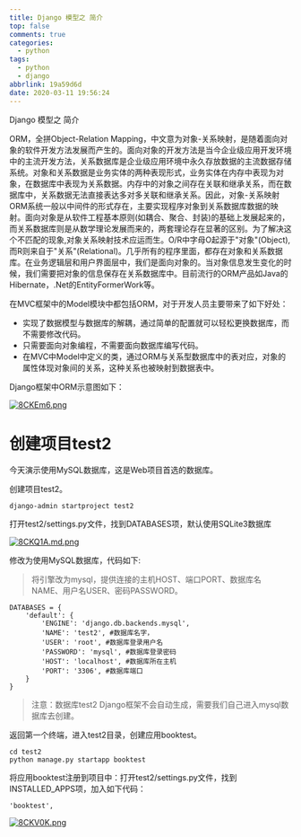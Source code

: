 ```yaml
---
title: Django 模型之 简介
top: false
comments: true
categories:
  - python
tags:
  - python
  - django
abbrlink: 19a59d6d
date: 2020-03-11 19:56:24
---
```

Django 模型之 简介

<!-- more -->

ORM，全拼Object-Relation Mapping，中文意为对象-关系映射，是随着面向对象的软件开发方法发展而产生的。面向对象的开发方法是当今企业级应用开发环境中的主流开发方法，关系数据库是企业级应用环境中永久存放数据的主流数据存储系统。对象和关系数据是业务实体的两种表现形式，业务实体在内存中表现为对象，在数据库中表现为关系数据。内存中的对象之间存在关联和继承关系，而在数据库中，关系数据无法直接表达多对多关联和继承关系。因此，对象-关系映射ORM系统一般以中间件的形式存在，主要实现程序对象到关系数据库数据的映射。面向对象是从软件工程基本原则(如耦合、聚合、封装)的基础上发展起来的，而关系数据库则是从数学理论发展而来的，两套理论存在显著的区别。为了解决这个不匹配的现象,对象关系映射技术应运而生。O/R中字母O起源于"对象"(Object),而R则来自于"关系"(Relational)。几乎所有的程序里面，都存在对象和关系数据库。在业务逻辑层和用户界面层中，我们是面向对象的。当对象信息发生变化的时候，我们需要把对象的信息保存在关系数据库中。目前流行的ORM产品如Java的Hibernate，.Net的EntityFormerWork等。

在MVC框架中的Model模块中都包括ORM，对于开发人员主要带来了如下好处：

- 实现了数据模型与数据库的解耦，通过简单的配置就可以轻松更换数据库，而不需要修改代码。
- 只需要面向对象编程，不需要面向数据库编写代码。
- 在MVC中Model中定义的类，通过ORM与关系型数据库中的表对应，对象的属性体现对象间的关系，这种关系也被映射到数据表中。

Django框架中ORM示意图如下：

[![8CKEm6.png](https://s2.ax1x.com/2020/03/10/8CKEm6.png)](https://imgchr.com/i/8CKEm6)

# 创建项目test2

今天演示使用MySQL数据库，这是Web项目首选的数据库。

创建项目test2。

```
django-admin startproject test2
```

打开test2/settings.py文件，找到DATABASES项，默认使用SQLite3数据库

[![8CKQ1A.md.png](https://s2.ax1x.com/2020/03/10/8CKQ1A.md.png)](https://imgchr.com/i/8CKQ1A)

修改为使用MySQL数据库，代码如下:

> 将引擎改为mysql，提供连接的主机HOST、端口PORT、数据库名NAME、用户名USER、密码PASSWORD。

```
DATABASES = {
    'default': {
        'ENGINE': 'django.db.backends.mysql',
        'NAME': 'test2', #数据库名字，
        'USER': 'root', #数据库登录用户名
        'PASSWORD': 'mysql', #数据库登录密码
        'HOST': 'localhost', #数据库所在主机
        'PORT': '3306', #数据库端口
    }
}
```

> 注意：数据库test2 Django框架不会自动生成，需要我们自己进入mysql数据库去创建。

返回第一个终端，进入test2目录，创建应用booktest。

```
cd test2
python manage.py startapp booktest
```

将应用booktest注册到项目中：打开test2/settings.py文件，找到INSTALLED_APPS项，加入如下代码：

```
'booktest',
```

[![8CKV0K.png](https://s2.ax1x.com/2020/03/10/8CKV0K.png)](https://imgchr.com/i/8CKV0K)